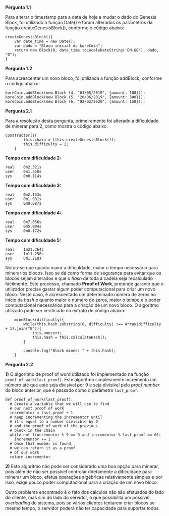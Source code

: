 **Pergunta 1.1**

Para alterar o timestamp para a data de hoje e mudar o dado do Genesis Block, foi utilizado a função Date() e foram alterados os parâmetros da função createGenesisBlock(), conforme o código abaixo:

```
createGenesisBlock(){
    var date_time = new Date();
    var dado = "Bloco inicial da koreCoin";
    return new Block(0, date_time.toLocaleDateString('EN-GB'), dado, "0");
}
```

**Pergunta 1.2**

Para acrescentar um novo bloco, foi utilizada a função addBlock, conforme o código abaixo:

```
koreCoin.addBlock(new Block (4, "01/05/2019", {amount: 100}));
koreCoin.addBlock(new Block (5, "20/06/2019", {amount: 300}));
koreCoin.addBlock(new Block (6, "02/02/2020", {amount: 150}));
```

**Pergunta 2.1**

Para a resolução desta pergunta, primeiramente foi alterado a dificuldade de minerar para 2, como mostra o código abaixo:

```
constructor(){
        this.chain = [this.createGenesisBlock()];
        this.difficulty = 2;
    }
```


**Tempo com dificuldade 2:**
```
real    0m2.321s
user    0m1.558s
sys     0m0.114s
```

**Tempo com dificuldade 3:**
```
real    0m2.153s
user    0m1.931s
sys     0m0.087s
```

**Tempo com dificuldade 4:**
```
real    0m7.056s
user    0m5.994s
sys     0m0.172s
```

**Tempo com dificuldade 5:**
```
real    1m21.364s
user    1m11.258s
sys     0m1.218s
```

Notou-se que quanto maior a dificuldade, maior o tempo necessário para minerar os blocos. Isso se dá como forma de segurança para evitar que os blocos sejam alterados e que o *hash* de toda a cadeia seja recalculado facilmente. Este processo, chamado **Proof of Work**, pretende garantir que o utilizador precise gastar algum poder computacional para criar um novo bloco. Neste caso, é acrescentado um determinado número de zeros no início da *hash* e quanto maior o número de zeros, maior o tempo e o poder computacional necessários para a criação de um novo bloco. O algoritmo utilizado pode ser verificado no extrato de código abaixo:

```
    mineBlock(difficulty){
        while(this.hash.substring(0, difficulty) !== Array(difficulty + 1).join("0")){
            this.nonce++;
            this.hash = this.calculateHash();
        }
        
        console.log("Block mined: " + this.hash);
    }
```

**Pergunta 2.2**

**1)**
O algoritmo de proof of word utilizado foi implementado na função `proof_of_work(last_proof)`. Este algoritmo simplesmente incrementa um número até que este seja divisível por 9 e seja divisível pelo *proof number* do bloco anterior, que é passado como o parâmetro `last_proof`.


```
def proof_of_work(last_proof):
  # Create a variable that we will use to find
  # our next proof of work
  incrementor = last_proof + 1
  # Keep incrementing the incrementor until
  # it's equal to a number divisible by 9
  # and the proof of work of the previous
  # block in the chain
  while not (incrementor % 9 == 0 and incrementor % last_proof == 0):
    incrementor += 1
  # Once that number is found,
  # we can return it as a proof
  # of our work
  return incrementor
```

**2)**
Este algoritmo não pode ser considerado uma boa opção para minerar, pois além de não ser possível controlar diretamente a dificuldade para minerar um bloco, efetua operações algébricas relativamente simples e por isso, exige pouco poder computacional para a criação de um novo bloco.  

Outro problema encontrado é o fato dos cálculos não são efetuados do lado do cliente, mas sim do lado do servidor, o que possibilita um possível *overloading* do sistema, pois se vários clientes tentarem criar blocos ao mesmo tempo, o servidor poderá não ter capacidade para suportar todos.
